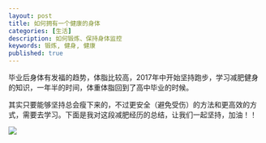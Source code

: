 ```yaml
---
layout: post
title: 如何拥有一个健康的身体
categories: [生活]
description: 如何锻炼、保持身体监控
keywords: 锻炼, 健身, 健康
published: true
---
```


毕业后身体有发福的趋势，体脂比较高，2017年中开始坚持跑步，学习减肥健身的知识，一年半的时间，体重体脂回到了高中毕业的时候。

其实只要能够坚持总会瘦下来的，不过更安全（避免受伤）的方法和更高效的方式，需要去学习。下面是我对这段减肥经历的总结，让我们一起坚持，加油！！


![](http://assets.processon.com/chart_image/5b36481fe4b0a8a7ffbe4299.png)